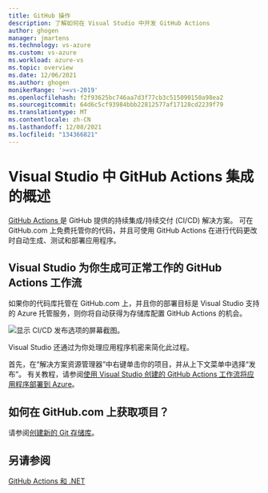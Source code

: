 ```yaml
---
title: GitHub 操作
description: 了解如何在 Visual Studio 中开发 GitHub Actions
author: ghogen
manager: jmartens
ms.technology: vs-azure
ms.custom: vs-azure
ms.workload: azure-vs
ms.topic: overview
ms.date: 12/06/2021
ms.author: ghogen
monikerRange: '>=vs-2019'
ms.openlocfilehash: f2f93625bc746aa7d3f77cb3c515090150a98ea2
ms.sourcegitcommit: 64d6c5cf93984bbb22812577af17128cd2239f79
ms.translationtype: MT
ms.contentlocale: zh-CN
ms.lasthandoff: 12/08/2021
ms.locfileid: "134366821"
---
```

# <a name="an-overview-of-the-github-actions-integration-in-visual-studio"></a>Visual Studio 中 GitHub Actions 集成的概述

[GitHub Actions ](https://github.com/features/actions) 是 GitHub 提供的持续集成/持续交付 (CI/CD) 解决方案。 可在 GitHub.com 上免费托管你的代码，并且可使用 GitHub Actions 在进行代码更改时自动生成、测试和部署应用程序。

## <a name="visual-studio-generates-working-github-action-workflows-for-you"></a>Visual Studio 为你生成可正常工作的 GitHub Actions 工作流

如果你的代码库托管在 GitHub.com 上，并且你的部署目标是 Visual Studio 支持的 Azure 托管服务，则你将自动获得为存储库配置 GitHub Actions 的机会。

![显示 CI/CD 发布选项的屏幕截图。](./media/github-actions-deployment-mode.png)

Visual Studio 还通过为你处理应用程序机密来简化此过程。

首先，在“解决方案资源管理器”中右键单击你的项目，并从上下文菜单中选择“发布”。 有关教程，请参阅[使用 Visual Studio 创建的 GitHub Actions 工作流将应用程序部署到 Azure](../deployment/azure-deployment-using-github-actions.md)。

## <a name="how-do-i-get-my-project-on-githubcom"></a>如何在 GitHub.com 上获取项目？

请参阅[创建新的 Git 存储库](../version-control/git-with-visual-studio.md?view=vs-2019&preserve-view=true#create-a-new-git-repository-in-visual-studio-2019)。

## <a name="see-also"></a>另请参阅

[GitHub Actions 和 .NET](/dotnet/devops/github-actions-overview)
